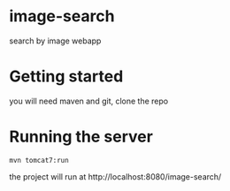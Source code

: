 # image-search

search by image webapp

# Getting started

you will need maven and git, clone the repo

# Running the server

    mvn tomcat7:run

the project will run at http://localhost:8080/image-search/
